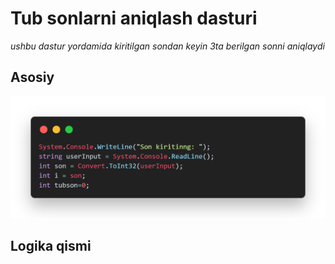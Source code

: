 # Tub sonlarni aniqlash dasturi
_ushbu dastur yordamida kiritilgan sondan keyin 3ta berilgan sonni aniqlaydi_
## Asosiy
![](/screenshots/code.png)
## Logika qismi